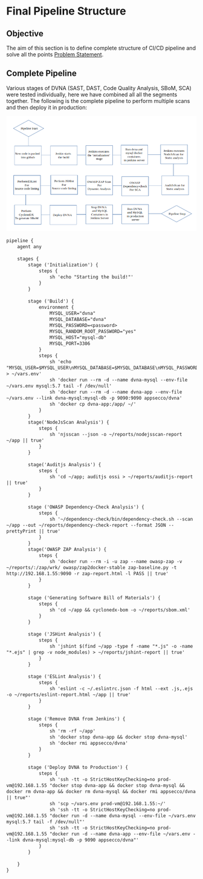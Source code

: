 # Final Pipeline Structure

## Objective

The aim of this section is to define complete structure of CI/CD pipeline and solve all the points [Problem Statement](https://devsecops-report.netlify.app/problem-statements/).


## Complete Pipeline

Various stages of DVNA (SAST, DAST, Code Quality Analysis, SBoM, SCA) were tested individually, here we have combined all all the segments together. The following is the complete pipeline to perform multiple scans and then deploy it in production:

![image](pictures/pipeline-updated.png)

    pipeline {
        agent any

        stages {
            stage ('Initialization') {
                steps {
                    sh 'echo "Starting the build!"'
                }
            }

            stage ('Build') {
                environment {
                    MYSQL_USER="dvna"
                    MYSQL_DATABASE="dvna"
                    MYSQL_PASSWORD=<password>
                    MYSQL_RANDOM_ROOT_PASSWORD="yes"
                    MYSQL_HOST="mysql-db"
                    MYSQL_PORT=3306
                }
                steps {
                    sh 'echo "MYSQL_USER=$MYSQL_USER\nMYSQL_DATABASE=$MYSQL_DATABASE\nMYSQL_PASSWORD=$MYSQL_PASSWORD\nMYSQL_RANDOM_ROOT_PASSWORD=$MYSQL_RANDOM_ROOT_PASSWORD\nMYSQL_HOST=$MYSQL_HOST\nMYSQL_PORT=$MYSQL_PORT" > ~/vars.env'
                    sh 'docker run --rm -d --name dvna-mysql --env-file ~/vars.env mysql:5.7 tail -f /dev/null'
                    sh 'docker run --rm -d --name dvna-app --env-file ~/vars.env --link dvna-mysql:mysql-db -p 9090:9090 appsecco/dvna'
                    sh 'docker cp dvna-app:/app/ ~/'              
                }
            } 
            stage('NodeJsScan Analysis') {
                steps {
                    sh 'njsscan --json -o ~/reports/nodejsscan-report ~/app || true'
                }
            }

            stage('Auditjs Analysis') {
                steps {
                    sh 'cd ~/app; auditjs ossi > ~/reports/auditjs-report || true'
                }
            }

            stage ('OWASP Dependency-Check Analysis') {
                steps {
                    sh '~/dependency-check/bin/dependency-check.sh --scan ~/app --out ~/reports/dependency-check-report --format JSON --prettyPrint || true'
                }
            }
            stage('OWASP ZAP Analysis') {
                steps {
                    sh 'docker run --rm -i -u zap --name owasp-zap -v ~/reports/:/zap/wrk/ owasp/zap2docker-stable zap-baseline.py -t http://192.168.1.55:9090 -r zap-report.html -l PASS || true'
                }
            }

            stage ('Generating Software Bill of Materials') {
                steps {
                    sh 'cd ~/app && cyclonedx-bom -o ~/reports/sbom.xml'
                }
            }

            stage ('JSHint Analysis') {
                steps {
                    sh 'jshint $(find ~/app -type f -name "*.js" -o -name "*.ejs" | grep -v node_modules) > ~/reports/jshint-report || true'
                }
            }

            stage ('ESLint Analysis') {
                steps {
                    sh 'eslint -c ~/.eslintrc.json -f html --ext .js,.ejs -o ~/reports/eslint-report.html ~/app || true'
                }
            }

            stage ('Remove DVNA from Jenkins') {
                steps {
                    sh 'rm -rf ~/app'
                    sh 'docker stop dvna-app && docker stop dvna-mysql'
                    sh 'docker rmi appsecco/dvna'
                }
            }

            stage ('Deploy DVNA to Production') {
                steps {
                    sh 'ssh -tt -o StrictHostKeyChecking=no prod-vm@192.168.1.55 "docker stop dvna-app && docker stop dvna-mysql && docker rm dvna-app && docker rm dvna-mysql && docker rmi appsecco/dvna || true"'
                    sh 'scp ~/vars.env prod-vm@192.168.1.55:~/'
                    sh 'ssh -tt -o StrictHostKeyChecking=no prod-vm@192.168.1.55 "docker run -d --name dvna-mysql --env-file ~/vars.env mysql:5.7 tail -f /dev/null"'
                    sh 'ssh -tt -o StrictHostKeyChecking=no prod-vm@192.168.1.55 "docker run -d --name dvna-app --env-file ~/vars.env --link dvna-mysql:mysql-db -p 9090 appsecco/dvna"'
                }
            }

        }
    }